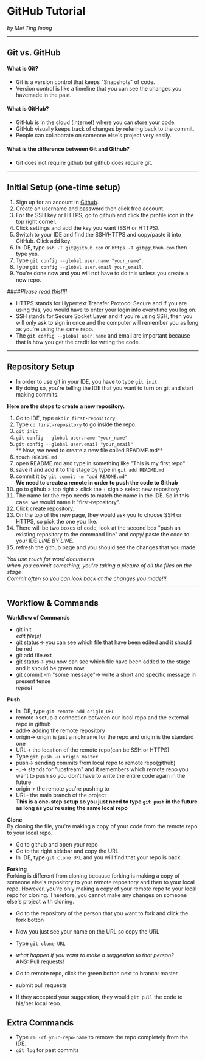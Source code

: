 # GitHub Tutorial

_by Mei Ting Ieong_

---
## Git vs. GitHub  
#### What is Git?  
* Git is a version control that keeps "Snapshots" of code.  
 * Version control is like a timeline that you can see the changes you havemade in the past.  


#### What is GitHub?
* GitHub is in the cloud (internet) where you can store your code.  
* GitHub visually keeps track of changes by refering back to the commit.
* People can collaborate on someone else's project very easily.

#### What is the difference between Git and Github?  
* Git does not require github but github does require git.  




---
## Initial Setup (one-time setup)
1. Sign up for an account in [Github](github).  
2. Create an username and password then click free account.  
3. For the SSH key or HTTPS, go to github and click the profile icon in the top right corner.  
4. Click settings and add the key you want (SSH or HTTPS).  
5. Switch to your IDE and find the SSH/HTTPS and copy/paste it into GitHub. Click add key.  
6. In IDE, type `ssh -T git@github.com` or `https -T git@github.com` then type yes.  
7. Type `git config --global user.name "your_name"`.
8. Type `git config --global user.email your_email`.
9. You're done now and you will not have to do this unless you create a new repo.

####_Please read this!!!!_  
* HTTPS stands for Hypertext Transfer Protocol Secure and if you are using this, you would have to enter your login info everytime you log on. 
*  SSH stands for Secure Socket Layer and if you're using SSH, then you will only ask to sign in once and the computer will remember you as long as you're using the same repo.  
*  The `git config --global user.name` and email are important because that is how you get the credit for wrting the code.    


---
## Repository Setup
* In order to use git in your IDE, you have to type `git init`. 
 * By doing so, you're telling the IDE that you want to turn on git and start making commits.

**Here are the steps to create a new repository.**  
1. Go to IDE, type `mkdir first-repository`.  
2. Type `cd first-repository` to go inside the repo.  
3. `git init`  
4. `git config --global user.name "your_name"`  
5. `git config --global user.email "your_email"`  
** Now, we need to create a new file called README.md**  
1. `touch README.md`  
2. open README.md and type in something like "This is my first repo"  
3. save it and add it to the stage by type in `git add README.md`  
4. commit it by `git commit -m "add README.md"`  
**We need to create a remote in order to push the code to Github**  
1. go to github > top right > click the + sign > select new repository.  
2. The name for the repo needs to match the name in the IDE. So in this case. we would name it "first-repository".  
3. Click create repository.  
4. On the top of the new page, they would ask you to choose SSH or HTTPS, so pick the one you like.  
5. There will be two boxes of code, look at the second box "push an existing repository to the command line" and copy/ paste the code to your IDE _LINE BY LINE_.  
5. refresh the github page and you should see the changes that you made.  

_You use `touch` for word documents_  
_when you commit something, you're taking a picture of all the files on the stage_  
_Commit often so you can look back at the changes you made!!!_
 
---
## Workflow & Commands  
**Workflow of Commands**  

* git init  
_edit file(s)_
* git status→ you can see which file that have been edited and it should be red   
* git add file.ext  
* git status→ you now can see which file have been added to the stage and it should be green now.  
* git commit -m "some message"→ write a short and specific message in present tense  
_repeat_  

**Push**  

* In IDE, type `git remote add origin URL`  
* remote→setup a connection between our local repo and the external repo in github  
* add→ adding the remote repository   
* origin→ origin is just a nickname for the repo and origin is the standard one  
* URL→ the location of the remote repo(can be SSH or HTTPS)  
* Type `git push -u origin master`   
* push→ sending commits from local repo to remote repo(github)  
* -u→ stands for "upstream" and it remembers which remote repo you want to push so you don't have to write the entire code again in the future  
* origin→ the remote you're pushing to  
* URL- the main branch of the project  
 **This is a one-step setup so you just need to type `git push` in the future as long as you're using the same local repo**

**Clone**  
By cloning the file, you're making a copy of your code from the remote repo to your local repo.  

* Go to github and open your repo  
* Go to the right sidebar and copy the URL  
* In IDE, type `git clone URL` and you will find that your repo is back.  

**Forking**  
Forking is different from cloning because forking is making a copy of someone else's repository to your remote repository and then to your local repo. However, you're only making a copy of your remote repo to your local repo for cloning. Therefore, you cannot make any changes on someone else's project with cloning.

* Go to the repository of the person that you want to fork and click the fork botton  
* Now you just see your name on the URL so copy the URL  
* Type `git clone URL`  

* _what happen if you want to make a suggestion to that person?_  
ANS: Pull requests!

* Go to remote repo, click the green botton next to branch: master  
* submit pull requests  
* If they accepted your suggestion, they would `git pull` the code to his/her local repo.  


## Extra Commands
* Type `rm -rf your-repo-name` to remove the repo completely from the IDE.
* `git log` for past commits



